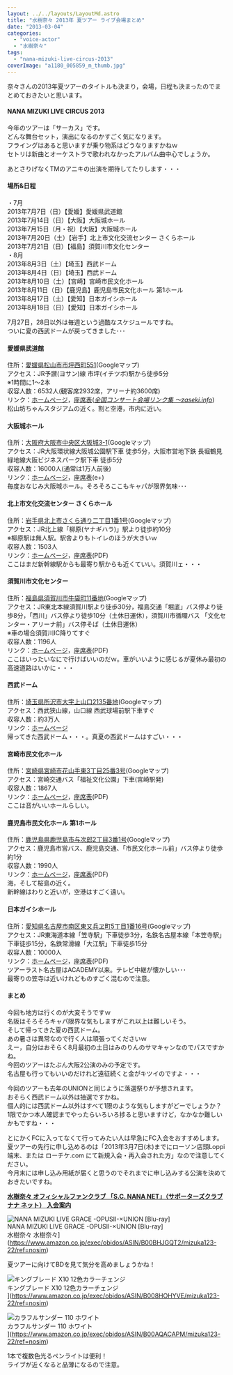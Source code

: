 ```yaml
---
layout: ../../layouts/LayoutMd.astro
title: "水樹奈々 2013年 夏ツアー ライブ会場まとめ"
date: "2013-03-04"
categories: 
  - "voice-actor"
  - "水樹奈々"
tags: 
  - "nana-mizuki-live-circus-2013"
coverImage: "a1180_005859_m_thumb.jpg"
---
```


奈々さんの2013年夏ツアーのタイトルも決まり，会場，日程も決まったのでまとめておきたいと思います。

#### **NANA MIZUKI LIVE CIRCUS 2013**

今年のツアーは「サーカス」です。  
どんな舞台セット，演出になるのかすごく気になります。  
フライングはあると思いますが乗り物系はどうなりますかねｗ  
セトリは新曲とオーケストラで歌われなかったアルバム曲中心でしょうか。

あとさりげなくTMのアニキの出演を期待してたりします・・・

#### 場所&日程

・7月  
2013年7月7日（日）【愛媛】愛媛県武道館  
2013年7月14日（日）【大阪】大阪城ホール  
2013年7月15日（月・祝）【大阪】大阪城ホール  
2013年7月20日（土）【岩手】北上市文化交流センター さくらホール  
2013年7月21日（日）【福島】須賀川市文化センター  
・8月  
2013年8月3日（土）【埼玉】西武ドーム  
2013年8月4日（日）【埼玉】西武ドーム  
2013年8月10日（土）【宮崎】宮崎市民文化ホール  
2013年8月11日（日）【鹿児島】鹿児島市民文化ホール 第1ホール  
2013年8月17日（土）【愛知】日本ガイシホール  
2013年8月18日（日）【愛知】日本ガイシホール

7月27日，28日以外は毎週という過酷なスケジュールですね。  
ついに夏の西武ドームが戻ってきました･･･

#### 愛媛県武道館

住所：[愛媛県松山市市坪西町551](https://maps.google.co.jp/maps?oe=utf8&q=%E6%84%9B%E5%AA%9B%E7%9C%8C%E6%9D%BE%E5%B1%B1%E5%B8%82%E5%B8%82%E5%9D%AA%E8%A5%BF%E7%94%BA551&ie=UTF-8&hq=&hnear=0x354fefa86b2480a5:0x28624a5f22a09dc6,%E6%84%9B%E5%AA%9B%E7%9C%8C%E6%9D%BE%E5%B1%B1%E5%B8%82%E5%B8%82%E5%9D%AA%E8%A5%BF%E7%94%BA%EF%BC%95%EF%BC%95%EF%BC%91&gl=jp&ei=A780Ufi2Oc3wmAW7-YDgBQ&ved=0CL4BELYD)(Googleマップ)  
アクセス：JR予讃(ヨサン)線 市坪(イチツボ)駅から徒歩5分  
※1時間に1～2本  
収容人数：6532人(観客席2932席，アリーナ約3600席)  
リンク：[ホームページ](http://www.ehimekenbudoukan.or.jp/)，[座席表](http://park1.aeonnet.ne.jp/~tamu/kaijo/ehimebudo/)(_[全国コンサート会場リンク集 ～zaseki.info](http://www.zaseki.info/)_)  
松山坊ちゃんスタジアムの近く。割と空港，市内に近い。

#### 大阪城ホール

住所：[大阪府大阪市中央区大阪城3-1](https://maps.google.co.jp/maps?q=%EF%BC%9A%E5%A4%A7%E9%98%AA%E5%BA%9C%E5%A4%A7%E9%98%AA%E5%B8%82%E4%B8%AD%E5%A4%AE%E5%8C%BA%E5%A4%A7%E9%98%AA%E5%9F%8E3-1&ie=UTF-8&hq=&hnear=0x6000e0ce296d248d:0xd915df0da2a8528f,%E5%A4%A7%E9%98%AA%E5%BA%9C%E5%A4%A7%E9%98%AA%E5%B8%82%E4%B8%AD%E5%A4%AE%E5%8C%BA%E5%A4%A7%E9%98%AA%E5%9F%8E%EF%BC%93%E2%88%92%EF%BC%91&gl=jp&ei=S8I0UbzYOcL4kAXvtIC4AQ&ved=0CPUBELYD)(Googleマップ)  
アクセス：JR大阪環状線大阪城公園駅下車 徒歩5分，大阪市営地下鉄 長堀鶴見緑地線大阪ビジネスパーク駅下車 徒歩5分  
収容人数：16000人(通常は1万人前後)  
リンク：[ホームページ](http://www.osaka-johall.com/)，[座席表](http://eplus.jp/sys/main.jsp?prm=U=21:P42=5400050:P0=GGWC01:P6=001:P1=0003)(e+)  
毎度おなじみ大阪城ホール。そろそろここもキャパが限界気味･･･

#### 北上市文化交流センター さくらホール

住所：[岩手県北上市さくら通り二丁目1番1号](https://maps.google.co.jp/maps?num=20&hl=ja&safe=off&q=%E5%B2%A9%E6%89%8B%E7%9C%8C%E5%8C%97%E4%B8%8A%E5%B8%82%E3%81%95%E3%81%8F%E3%82%89%E9%80%9A%E3%82%8A%E4%BA%8C%E4%B8%81%E7%9B%AE1%E7%95%AA1%E5%8F%B7&ie=UTF-8&hq=&hnear=0x5f8f449e49207171:0x1ea59258259ff5c,%E5%B2%A9%E6%89%8B%E7%9C%8C%E5%8C%97%E4%B8%8A%E5%B8%82%E3%81%95%E3%81%8F%E3%82%89%E9%80%9A%E3%82%8A%EF%BC%92%E4%B8%81%E7%9B%AE%EF%BC%91%E2%88%92%EF%BC%91&gl=jp&ei=dsI0UbzRFcyplQXkm4DIBg&ved=0COwBELYD)(Googleマップ)  
アクセス：JR北上線「柳原(ヤナギハラ)」駅より徒歩約10分  
※柳原駅は無人駅。駅舎よりもトイレのほうが大きいｗ  
収容人数：1503人  
リンク：[ホームページ](http://www.sakurahall.jp/)，[座席表](http://www.sakurahall.jp/facility/d-hall.pdf)(PDF)  
ここはまだ新幹線駅からも最寄り駅からも近くていい。須賀川ェ・・・

#### 須賀川市文化センター

住所：[福島県須賀川市牛袋町11番地](https://maps.google.co.jp/maps?oe=utf8&q=%E7%A6%8F%E5%B3%B6%E7%9C%8C%E9%A0%88%E8%B3%80%E5%B7%9D%E5%B8%82%E7%89%9B%E8%A2%8B%E7%94%BA11%E7%95%AA%E5%9C%B0&ie=UTF-8&hq=&hnear=0x6020400cc15d9171:0xe4cf795d2a5bb15f,%E7%A6%8F%E5%B3%B6%E7%9C%8C%E9%A0%88%E8%B3%80%E5%B7%9D%E5%B8%82%E7%89%9B%E8%A2%8B%E7%94%BA%EF%BC%91%EF%BC%91&gl=jp&ei=lr80Uc22NeyemQXDsYDwDw&ved=0CG8QtgM)(Googleマップ)  
アクセス：JR東北本線須賀川駅より徒歩30分，福島交通「堀底」バス停より徒歩8分，「西川」バス停より徒歩10分（土休日運休），須賀川市循環バス 「文化センター・アリーナ前」バス停そば（土休日運休）   
※車の場合須賀川IC降りてすぐ   
収容人数：1196人   
リンク：[ホームページ](http://www.city.sukagawa.fukushima.jp/2581.htm)，[座席表](http://www.city.sukagawa.fukushima.jp/secure/2436/hall_image.pdf)(PDF)  
ここはいったいなにで行けばいいのだｗ。車がいいように感じるが夏休み最初の高速道路はいかに・・・

#### 西武ドーム

住所：[埼玉県所沢市大字上山口2135番地](https://maps.google.co.jp/maps?oe=utf8&q=%E5%9F%BC%E7%8E%89%E7%9C%8C%E6%89%80%E6%B2%A2%E5%B8%82%E5%A4%A7%E5%AD%97%E4%B8%8A%E5%B1%B1%E5%8F%A32135%E7%95%AA%E5%9C%B0&ie=UTF-8&hq=&hnear=0x6018de26f4883e75:0xb54246675ce2ca98,%E5%9F%BC%E7%8E%89%E7%9C%8C%E6%89%80%E6%B2%A2%E5%B8%82%E4%B8%8A%E5%B1%B1%E5%8F%A3%EF%BC%92%EF%BC%91%EF%BC%93%EF%BC%95&gl=jp&ei=rb80UYCYNYPFmQWK9YCICg&ved=0CHYQtgM)(Googleマップ)  
アクセス：西武狭山線，山口線 西武球場前駅下車すぐ  
収容人数：約3万人  
リンク：[ホームページ](http://www.seibudome.jp/)  
帰ってきた西武ドーム・・・。真夏の西武ドームはすごい・・・

#### 宮崎市民文化ホール

住所：[宮崎県宮崎市花山手東3丁目25番3号](https://maps.google.co.jp/maps?oe=utf8&q=%E5%AE%AE%E5%B4%8E%E7%9C%8C%E5%AE%AE%E5%B4%8E%E5%B8%82%E8%8A%B1%E5%B1%B1%E6%89%8B%E6%9D%B13%E4%B8%81%E7%9B%AE25%E7%95%AA3%E5%8F%B7&ie=UTF-8&hq=&hnear=0x3538b7ad2e9bd3eb:0x47f01b11533060fd,%E5%AE%AE%E5%B4%8E%E7%9C%8C%E5%AE%AE%E5%B4%8E%E5%B8%82%E8%8A%B1%E5%B1%B1%E6%89%8B%E6%9D%B1%EF%BC%93%E4%B8%81%E7%9B%AE%EF%BC%92%EF%BC%95%E2%88%92%EF%BC%93&gl=jp&ei=ub80UfT9JI-KmQWVpIGwDg&ved=0CHYQtgM)(Googleマップ)  
アクセス：宮崎交通バス「福祉文化公園」下車(宮崎駅発)  
収容人数：1867人  
リンク：[ホームページ](http://www.miyazakibunkahall.jp/index.php)，[座席表](http://www.miyazakibunkahall.jp/seat/pdf/daihall_kakuseki.pdf)(PDF)  
ここは音がいいホールらしい。

#### 鹿児島市民文化ホール 第1ホール

住所：[鹿児島県鹿児島市与次郎2丁目3番1号](https://maps.google.co.jp/maps?oe=utf8&q=%E9%B9%BF%E5%85%90%E5%B3%B6%E7%9C%8C%E9%B9%BF%E5%85%90%E5%B3%B6%E5%B8%82%E4%B8%8E%E6%AC%A1%E9%83%8E2%E4%B8%81%E7%9B%AE3%E7%95%AA1%E5%8F%B7&ie=UTF-8&hq=&hnear=0x353e60c7b7b79553:0x9c2f2af96684da1d,%E9%B9%BF%E5%85%90%E5%B3%B6%E7%9C%8C%E9%B9%BF%E5%85%90%E5%B3%B6%E5%B8%82%E4%B8%8E%E6%AC%A1%E9%83%8E%EF%BC%92%E4%B8%81%E7%9B%AE%EF%BC%93%E2%88%92%EF%BC%91&gl=jp&ei=zb80UYrhLq6ImQXUnYGoCQ&ved=0CHEQtgM)(Googleマップ)  
アクセス：鹿児島市営バス、鹿児島交通、「市民文化ホール前」バス停より徒歩約1分  
収容人数：1990人  
リンク：[ホームページ](http://www.k-kb.or.jp/shibun/)，[座席表](http://www.k-kb.or.jp/shibun/pdf/1hall-zasekizu2.pdf)(PDF)  
海，そして桜島の近く。  
新幹線はわりと近いが，空港はすごく遠い。

#### 日本ガイシホール

住所：[愛知県名古屋市南区東又兵ヱ町5丁目1番16号](https://maps.google.co.jp/maps?oe=utf8&q=%E6%84%9B%E7%9F%A5%E7%9C%8C%E5%90%8D%E5%8F%A4%E5%B1%8B%E5%B8%82%E5%8D%97%E5%8C%BA%E6%9D%B1%E5%8F%88%E5%85%B5%E3%83%B1%E7%94%BA5%E4%B8%81%E7%9B%AE1%E7%95%AA16%E5%8F%B7&ie=UTF-8&hq=&hnear=0x60037bb8b4d0fc6d:0x2e62d1781437a5fb,%E6%84%9B%E7%9F%A5%E7%9C%8C%E5%90%8D%E5%8F%A4%E5%B1%8B%E5%B8%82%E5%8D%97%E5%8C%BA%E6%9D%B1%E5%8F%88%E5%85%B5%E3%83%B1%E7%94%BA%EF%BC%95%E4%B8%81%E7%9B%AE%EF%BC%91%E2%88%92%EF%BC%91%EF%BC%96&gl=jp&ei=3780Ue6xDYvNmgW-1oGoBw&ved=0CHQQtgM)(Googleマップ)  
アクセス：JR東海道本線「笠寺駅」下車徒歩3分，名鉄名古屋本線「本笠寺駅」下車徒歩15分，名鉄常滑線「大江駅」下車徒歩15分  
収容人数：10000人  
リンク：[ホームページ](http://www.nespa.or.jp/hall/)，[座席表](http://www.nespa.or.jp/hall/floormap/files/kanran.pdf)(PDF)  
ツアーラスト名古屋はACADEMY以来。テレビ中継が懐かしい･･･  
最寄りの笠寺は近いけれどものすごく混むので注意。

#### まとめ

今回も地方は行くのが大変そうですｗ  
名阪はそろそろキャパ限界な気もしますがこれ以上は難しいそう。  
そして帰ってきた夏の西武ドーム。  
あの暑さは異常なので行く人は頑張ってくださいｗ  
えー，自分はおそらく8月最初の土日はみのりんのサマキャンなのでパスですかね。  
今回のツアーはたぶん大阪2公演のみの予定です。  
名古屋も行ってもいいのだけれど遠征続くと金がキツイのですよ・・・

今回のツアーも去年のUNIONと同じように落選祭りが予想されます。  
おそらく西武ドーム以外は抽選ですかね。  
個人的には西武ドーム以外はすべて1限のような気もしますがどーでしょうか？  
1限でかつ本人確認までやったらいろいろ捗ると思いますけど，なかなか難しいかもですね・・・

とにかくFCに入ってなくて行ってみたい人は早急にFC入会をおすすめします。  
夏ツアーの先行に申し込めるのは「2013年3月7日(木)までにローソン店頭Loppi端末、または ローチケ.com にて新規入会・再入会された方」なので注意してください。  
今月末には申し込み用紙が届くと思うのでそれまでに申し込みする公演を決めておきたいですね。

[**水樹奈々 オフィシャルファンクラブ 「S.C. NANA NET」（サポーターズクラブ ナナ ネット） 入会案内**](https://cart.mizukinana.jp/fcJoin.aspx?ccode=CMOS)

![NANA MIZUKI LIVE GRACE -OPUSII-×UNION [Blu-ray]](/archive/images/no-image-no-ciu._AA160_.gif)  
NANA MIZUKI LIVE GRACE -OPUSII-×UNION \[Blu-ray\]  
水樹奈々 水樹奈々](https://www.amazon.co.jp/exec/obidos/ASIN/B00BHJGQT2/mizuka123-22/ref=nosim)

夏ツアーに向けてBDを見て気分を高めましょうかね！

![キングブレード X10 12色カラーチェンジ](/archive/images/41v2pOtMXAL._SL160_.jpg)  
キングブレード X10 12色カラーチェンジ  
](https://www.amazon.co.jp/exec/obidos/ASIN/B008HOHYVE/mizuka123-22/ref=nosim)

![カラフルサンダー 110 ホワイト](/archive/images/21gOXWxsn%2BL._SL160_.jpg)  
カラフルサンダー 110 ホワイト  
](https://www.amazon.co.jp/exec/obidos/ASIN/B00AQACAPM/mizuka123-22/ref=nosim)

1本で複数色光るペンライトは便利！  
ライブが近くなると品薄になるので注意。
